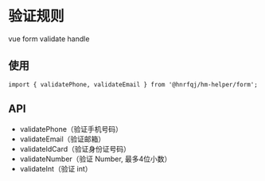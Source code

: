 # 验证规则
 vue form validate handle

## 使用
```base
import { validatePhone, validateEmail } from '@hnrfqj/hm-helper/form';
```

## API
* validatePhone（验证手机号码）
* validateEmail（验证邮箱）
* validateIdCard（验证身份证号码）
* validateNumber（验证 Number, 最多4位小数）
* validateInt（验证 int）
